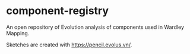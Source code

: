 # component-registry
An open repository of Evolution analysis of components used in Wardley Mapping.


Sketches are created with https://pencil.evolus.vn/.
